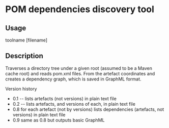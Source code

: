 
POM dependencies discovery tool
===============================

Usage
-----

toolname <directory> [filename]


Description
-----------

Traverses a directory tree under a given root (assumed to be a Maven
cache root) and reads pom.xml files. From the artefact coordinates
and <dependencies> creates a dependency graph, which is saved in 
GraphML format.

Version history

* 0.1 -- lists artefacts (not versions) in plain text file
* 0.2 -- lists artefacts, and versions of each, in plain text file
* 0.8 for each artefact (not by versions) lists dependencies (artefacts, not versions) in plain text file
* 0.9 same as 0.8 but outputs basic GraphML
